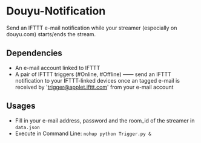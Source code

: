 # Douyu-Notification
Send an IFTTT e-mail notification while your streamer (especially on douyu.com) starts/ends the stream.

## Dependencies

- An e-mail account linked to IFTTT
- A pair of  IFTTT triggers (#Online, #Offline) —— send an IFTTT notification to your IFTTT-linked devices once an tagged e-mail is received by 'trigger@applet.ifttt.com' from your e-mail account



## Usages

- Fill in your e-mail address, password and the room_id of the streamer in `data.json`
- Execute in Command Line: `nohup python Trigger.py &`

